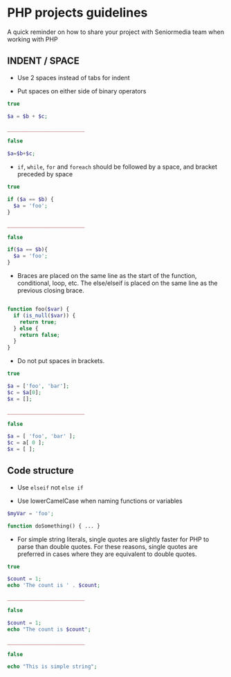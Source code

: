 # PHP projects guidelines
A quick reminder on how to share your project with Seniormedia team when working with PHP


## INDENT / SPACE
* Use 2 spaces instead of tabs for indent

* Put spaces on either side of binary operators
```php
true

$a = $b + $c;

_________________________

false

$a=$b+$c;

```

* `if`, `while`, `for` and `foreach` should be followed by a space, and bracket preceded by space
```php
true

if ($a == $b) {
  $a = 'foo';
}

_________________________

false

if($a == $b){
  $a = 'foo';
}

```

* Braces are placed on the same line as the start of the function, conditional, loop, etc. The else/elseif is placed on the same line as the previous closing brace.
```php

function foo($var) {
  if (is_null($var)) {
    return true;
  } else {
    return false;
  }
}
```

* Do not put spaces in brackets.
```php
true

$a = ['foo', 'bar'];
$c = $a[0];
$x = [];

_________________________

false

$a = [ 'foo', 'bar' ];
$c = a[ 0 ];
$x = [ ];

```
## Code structure

* Use `elseif` not `else if`

* Use lowerCamelCase when naming functions or variables
```php
$myVar = 'foo';

function doSomething() { ... }
```

* For simple string literals, single quotes are slightly faster for PHP to parse than double quotes. For these reasons, single quotes are preferred in cases where they are equivalent to double quotes.


```php
true

$count = 1;
echo 'The count is ' . $count;

_________________________

false

$count = 1;
echo "The count is $count";

_________________________

false

echo "This is simple string";

```